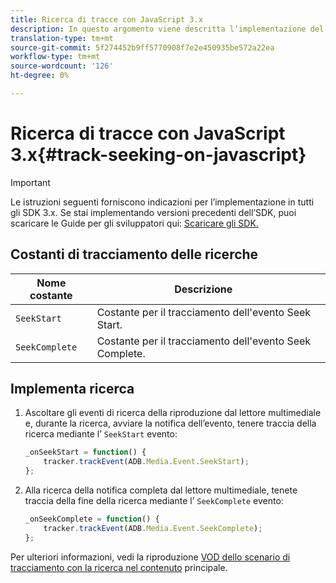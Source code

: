 ```yaml
---
title: Ricerca di tracce con JavaScript 3.x
description: In questo argomento viene descritta l’implementazione del tracciamento della ricerca tramite Media SDK nelle app browser (JS).
translation-type: tm+mt
source-git-commit: 5f274452b9ff5770908f7e2e450935be572a22ea
workflow-type: tm+mt
source-wordcount: '126'
ht-degree: 0%

---
```



# Ricerca di tracce con JavaScript 3.x{#track-seeking-on-javascript}

>[!IMPORTANT]
>
>Le istruzioni seguenti forniscono indicazioni per l’implementazione in tutti gli SDK 3.x. Se stai implementando versioni precedenti dell’SDK, puoi scaricare le Guide per gli sviluppatori qui: [Scaricare gli SDK.](/help/sdk-implement/download-sdks.md)

## Costanti di tracciamento delle ricerche

| Nome costante | Descrizione     |
|---|---|
| `SeekStart` | Costante per il tracciamento dell&#39;evento Seek Start. |
| `SeekComplete` | Costante per il tracciamento dell&#39;evento Seek Complete. |

## Implementa ricerca

1. Ascoltare gli eventi di ricerca della riproduzione dal lettore multimediale e, durante la ricerca, avviare la notifica dell’evento, tenere traccia della ricerca mediante l’ `SeekStart` evento:

   ```js
   _onSeekStart = function() {
       tracker.trackEvent(ADB.Media.Event.SeekStart);
   };
   ```

1. Alla ricerca della notifica completa dal lettore multimediale, tenete traccia della fine della ricerca mediante l’ `SeekComplete` evento:

   ```js
   _onSeekComplete = function() {
       tracker.trackEvent(ADB.Media.Event.SeekComplete);
   };
   ```

Per ulteriori informazioni, vedi la riproduzione [VOD dello scenario di tracciamento con la ricerca nel contenuto](/help/sdk-implement/tracking-scenarios/vod-seeking.md) principale.
